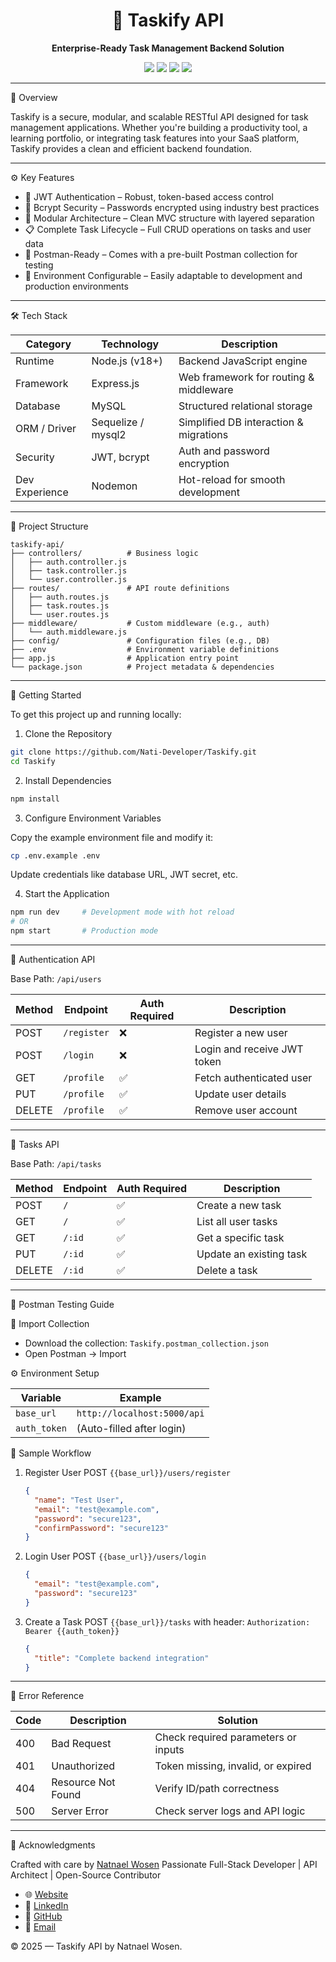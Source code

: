 
<h1 align="center">🚀 Taskify API</h1>
<p align="center"><strong>Enterprise-Ready Task Management Backend Solution</strong></p>

<p align="center">
  <a href="https://nodejs.org"><img src="https://img.shields.io/badge/Node.js-v18+-green.svg" /></a>
  <a href="https://expressjs.com"><img src="https://img.shields.io/badge/Express.js-Backend-blue.svg" /></a>
  <a href="https://www.mysql.com/"><img src="https://img.shields.io/badge/MySQL-Relational DB-orange.svg" /></a>
  <a href="#"><img src="https://img.shields.io/badge/Postman-Tested-red.svg" /></a>
</p>

---

 📌 Overview

Taskify is a secure, modular, and scalable RESTful API designed for task management applications. Whether you're building a productivity tool, a learning portfolio, or integrating task features into your SaaS platform, Taskify provides a clean and efficient backend foundation.

---

 ⚙️ Key Features

* 🔐 JWT Authentication – Robust, token-based access control
* 🔑 Bcrypt Security – Passwords encrypted using industry best practices
* 🧩 Modular Architecture – Clean MVC structure with layered separation
* 📋 Complete Task Lifecycle – Full CRUD operations on tasks and user data
* 🔄 Postman-Ready – Comes with a pre-built Postman collection for testing
* 🧪 Environment Configurable – Easily adaptable to development and production environments

---

 🛠 Tech Stack

| Category       | Technology         | Description                            |
| -------------- | ------------------ | -------------------------------------- |
| Runtime        | Node.js (v18+)     | Backend JavaScript engine              |
| Framework      | Express.js         | Web framework for routing & middleware |
| Database       | MySQL              | Structured relational storage          |
| ORM / Driver   | Sequelize / mysql2 | Simplified DB interaction & migrations |
| Security       | JWT, bcrypt        | Auth and password encryption           |
| Dev Experience | Nodemon            | Hot-reload for smooth development      |

---

 📁 Project Structure

```
taskify-api/
├── controllers/          # Business logic
│   ├── auth.controller.js
│   ├── task.controller.js
│   └── user.controller.js
├── routes/               # API route definitions
│   ├── auth.routes.js
│   ├── task.routes.js
│   └── user.routes.js
├── middleware/           # Custom middleware (e.g., auth)
│   └── auth.middleware.js
├── config/               # Configuration files (e.g., DB)
├── .env                  # Environment variable definitions
├── app.js                # Application entry point
└── package.json          # Project metadata & dependencies
```

---

 🚀 Getting Started

To get this project up and running locally:

 1. Clone the Repository

```bash
git clone https://github.com/Nati-Developer/Taskify.git
cd Taskify
```

 2. Install Dependencies

```bash
npm install
```

 3. Configure Environment Variables

Copy the example environment file and modify it:

```bash
cp .env.example .env
```

Update credentials like database URL, JWT secret, etc.

 4. Start the Application

```bash
npm run dev     # Development mode with hot reload
# OR
npm start       # Production mode
```

---

 🔐 Authentication API

Base Path: `/api/users`

| Method | Endpoint    | Auth Required | Description                 |
| ------ | ----------- | ------------- | --------------------------- |
| POST   | `/register` | ❌             | Register a new user         |
| POST   | `/login`    | ❌             | Login and receive JWT token |
| GET    | `/profile`  | ✅             | Fetch authenticated user    |
| PUT    | `/profile`  | ✅             | Update user details         |
| DELETE | `/profile`  | ✅             | Remove user account         |

---

 📝 Tasks API

Base Path: `/api/tasks`

| Method | Endpoint | Auth Required | Description             |
| ------ | -------- | ------------- | ----------------------- |
| POST   | `/`      | ✅             | Create a new task       |
| GET    | `/`      | ✅             | List all user tasks     |
| GET    | `/:id`   | ✅             | Get a specific task     |
| PUT    | `/:id`   | ✅             | Update an existing task |
| DELETE | `/:id`   | ✅             | Delete a task           |

---

 🧪 Postman Testing Guide

 🔁 Import Collection

* Download the collection: `Taskify.postman_collection.json`
* Open Postman → Import

 ⚙ Environment Setup

| Variable     | Example                     |
| ------------ | --------------------------- |
| `base_url`   | `http://localhost:5000/api` |
| `auth_token` | (Auto-filled after login)   |

 🧪 Sample Workflow

1. Register User
   POST `{{base_url}}/users/register`

   ```json
   {
     "name": "Test User",
     "email": "test@example.com",
     "password": "secure123",
     "confirmPassword": "secure123"
   }
   ```

2. Login User
   POST `{{base_url}}/users/login`

   ```json
   {
     "email": "test@example.com",
     "password": "secure123"
   }
   ```

3. Create a Task
   POST `{{base_url}}/tasks` with header:
   `Authorization: Bearer {{auth_token}}`

   ```json
   {
     "title": "Complete backend integration"
   }
   ```

---

🧾 Error Reference

| Code | Description        | Solution                            |
| ---- | ------------------ | ----------------------------------- |
| 400  | Bad Request        | Check required parameters or inputs |
| 401  | Unauthorized       | Token missing, invalid, or expired  |
| 404  | Resource Not Found | Verify ID/path correctness          |
| 500  | Server Error       | Check server logs and API logic     |

---

 🙌 Acknowledgments

Crafted with care by [Natnael Wosen](https://nati16.com)
Passionate Full-Stack Developer | API Architect | Open-Source Contributor

* 🌐 [Website](https://nati16.com)
* 💼 [LinkedIn](https://linkedin.com/in/Natnael-Wosen)
* 🐙 [GitHub](https://github.com/Nati-Developer)
* 📧 [Email](mailto:natnaelwosen2003@gmail.com)


 © 2025 — Taskify API by Natnael Wosen.

